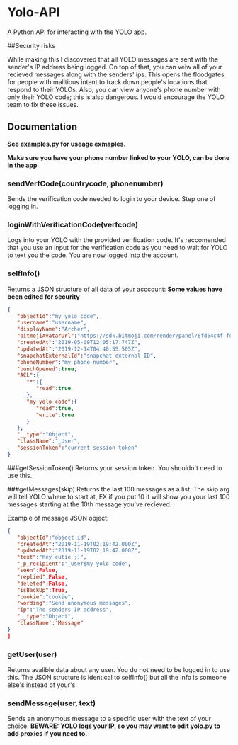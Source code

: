 # Yolo-API

A Python API for interacting with the YOLO app.

##Security risks

While making this I discovered that all YOLO messages are sent with the sender's IP address being logged. On top of that, you can veiw all of your recieved messages along with the senders' ips. This opens the floodgates for people with malitious intent to track down people's locations that respond to their YOLOs. Also, you can view anyone's phone number with only their YOLO code; this is also dangerous. I would encourage the YOLO team to fix these issues.

## Documentation

**See examples.py for useage exmaples.**

**Make sure you have your phone number linked to your YOLO, can be done in the app**


### sendVerfCode(countrycode, phonenumber)
Sends the verification code needed to login to your device. Step one of logging in.

### loginWithVerificationCode(verfcode)
Logs into your YOLO with the provided verification code. It's reccomended that you use an input for the verification code as you need to wait for YOLO to text you the code. You are now logged into the account.

### selfInfo()
Returns a JSON structure of all data of your acccount:
**Some values have been edited for security**
```json
{
   "objectId":"my yolo code",
   "username":"username",
   "displayName":"Archer",
   "bitmojiAvatarUrl":"https://sdk.bitmoji.com/render/panel/6fd54c4f-fdd1-4283-a768-bf54dc9399ae-AS1tcjbzndEPSwy5ioL_twqocqCt-v1.png?transparent=1&palette=1",
   "createdAt":"2019-05-09T12:05:17.747Z",
   "updatedAt":"2019-12-14T04:40:55.505Z",
   "snapchatExternalId":"snapchat external ID",
   "phoneNumber":"my phone number",
   "bunchOpened":true,
   "ACL":{
      "*":{
         "read":true
      },
      "my yolo code":{
         "read":true,
         "write":true
      }
   },
   "__type":"Object",
   "className":"_User",
   "sessionToken":"current session token"
}
```

###getSessionToken()
Returns your session token. You shouldn't need to use this.

###getMessages(skip)
Returns the last 100 messages as a list. The skip arg will tell YOLO where to start at, EX if you put 10 it will show you your last 100 messages starting at the 10th message you've recieved.

Example of message JSON object:

```json
{
   "objectId":"object id",
   "createdAt":"2019-11-19T02:19:42.000Z",
   "updatedAt":"2019-11-19T02:19:42.000Z",
   "text":"hey cutie ;)",
   "_p_recipient":"_User$my yolo code",
   "seen":False,
   "replied":False,
   "deleted":False,
   "isBackUp":True,
   "cookie":"cookie",
   "wording":"Send anonymous messages",
   "ip":"The senders IP address",
   "__type":"Object",
   "className':'Message"
}
]
```

### getUser(user)
Returns avalible data about any user. You do not need to be logged in to use this. The JSON structure is identical to selfInfo() but all the info is someone else's instead of your's.

### sendMessage(user, text)
Sends an anonymous message to a specific user with the text of your choice. **BEWARE: YOLO logs your IP, so you may want to edit yolo.py to add proxies if you need to.**
